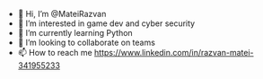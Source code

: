 - 👋 Hi, I’m @MateiRazvan
- 👀 I’m interested in game dev and cyber security 
- 🌱 I’m currently learning Python
- 💞️ I’m looking to collaborate on teams
- 📫 How to reach me https://www.linkedin.com/in/razvan-matei-341955233

<!---
MateiRazvan/MateiRazvan is a ✨ special ✨ repository because its `README.md` (this file) appears on your GitHub profile.
You can click the Preview link to take a look at your changes.
--->
